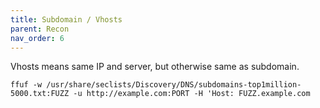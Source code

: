 ```yaml
---
title: Subdomain / Vhosts
parent: Recon
nav_order: 6
---
```


Vhosts means same IP and server, but otherwise same as subdomain.

`ffuf -w /usr/share/seclists/Discovery/DNS/subdomains-top1million-5000.txt:FUZZ -u http://example.com:PORT -H 'Host: FUZZ.example.com`
